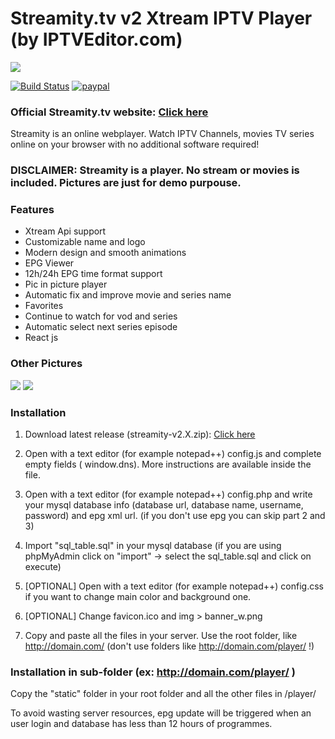 # Streamity.tv v2 Xtream IPTV Player (by IPTVEditor.com)

![](https://github.com/lKinderBueno/Streamity-Xtream-IPTV-Web-player/raw/master/github-pic/top.png)

[![Build Status](https://travis-ci.org/joemccann/dillinger.svg?branch=master)](https://github.com/lKinderBueno/StreamityTV-Xtream)
[![paypal](https://www.paypalobjects.com/en_US/i/btn/btn_donateCC_LG.gif)](https://www.paypal.com/cgi-bin/webscr?cmd=_s-xclick&hosted_button_id=CVT6HXLZ3YNSG&source=url)

### Official Streamity.tv website: [Click here](https://streamity.tv)

Streamity is an online webplayer. Watch IPTV Channels, movies TV series online on your browser with no additional software required!

### DISCLAIMER: Streamity is a player. No stream or movies is included. Pictures are just for demo purpouse.

### Features

- Xtream Api support
- Customizable name and logo
- Modern design and smooth animations
- EPG Viewer
- 12h/24h EPG time format support
- Pic in picture player
- Automatic fix and improve movie and series name
- Favorites
- Continue to watch for vod and series
- Automatic select next series episode
- React js

### Other Pictures

![](https://github.com/lKinderBueno/Streamity-Xtream-IPTV-Web-player/raw/master/github-pic/channels.png?1)
![](https://github.com/lKinderBueno/Streamity-Xtream-IPTV-Web-player/raw/master/github-pic/vod.png)

### Installation

1. Download latest release (streamity-v2.X.zip): [Click here](https://github.com/lKinderBueno/Streamity-Xtream-IPTV-Web-player/releases)
2. Open with a text editor (for example notepad++) config.js and complete empty fields ( window.dns). More instructions are available inside the file.
3. Open with a text editor (for example notepad++) config.php and write your mysql database info (database url, database name, username, password) and epg xml url. (if you don't use epg you can skip part 2 and 3)
4. Import "sql_table.sql" in your mysql database (if you are using phpMyAdmin click on "import" -> select the sql_table.sql and click on execute)

5. [OPTIONAL] Open with a text editor (for example notepad++) config.css if you want to change main color and background one.
6. [OPTIONAL] Change favicon.ico and img > banner_w.png

7. Copy and paste all the files in your server. Use the root folder, like http://domain.com/ (don't use folders like http://domain.com/player/ !)

### Installation in sub-folder (ex: http://domain.com/player/ )

Copy the "static" folder in your root folder and all the other files in /player/

To avoid wasting server resources, epg update will be triggered when an user login and database has less than 12 hours of programmes.
